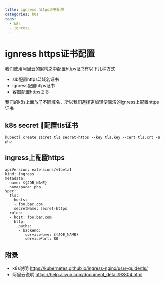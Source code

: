 ```yaml
---
title: ignress https证书配置
categories: k8s
tags:
  - k8s
  - ignress
---
```


# ignress https证书配置

我们使用阿里云的架构之中配置https证书有以下几种方式

* slb配置https泛域名证书
* ignress配置https证书
* 容器配置https证书

我们的k8s上面放了不同域名，所以我们选择更加轻便简洁的ignress上配置https证书

## k8s secret 配置tls证书

```
kubectl create secret tls secret-https --key tls.key --cert tls.crt -n php
```

## ingress上配置https

```
apiVersion: extensions/v1beta1
kind: Ingress
metadata:
  name: ${JOB_NAME}
  namespace: php
spec:
  tls:
  - hosts:
    - foo.bar.com
    secretName: secret-https
  rules:
  - host: foo.bar.com
    http:
      paths:
      - backend:
         serviceName: ${JOB_NAME}
         servicePort: 80
```

## 附录

* k8s说明 https://kubernetes.github.io/ingress-nginx/user-guide/tls/
* 阿里云说明 https://help.aliyun.com/document_detail/93804.html
